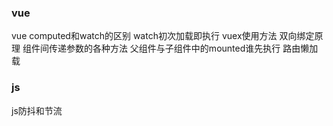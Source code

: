### vue

vue computed和watch的区别
watch初次加载即执行
vuex使用方法
双向绑定原理
组件间传递参数的各种方法
父组件与子组件中的mounted谁先执行
路由懒加载

### js
js防抖和节流